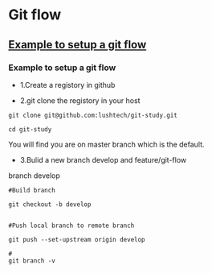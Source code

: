 # Git flow




## <a href="#example_to_setup_a_git_flow">Example to setup a git flow </a>







### <a name="example_to_setup_a_git_flow">Example to setup a git flow </a> 

* 1.Create a registory in github

* 2.git clone the registory in your host

```
git clone git@github.com:lushtech/git-study.git

cd git-study

```
You will find you are on master branch which is the default.


* 3.Bulid a new branch develop and feature/git-flow 


branch develop

```
#Build branch

git checkout -b develop


#Push local branch to remote branch

git push --set-upstream origin develop

#
git branch -v

```


